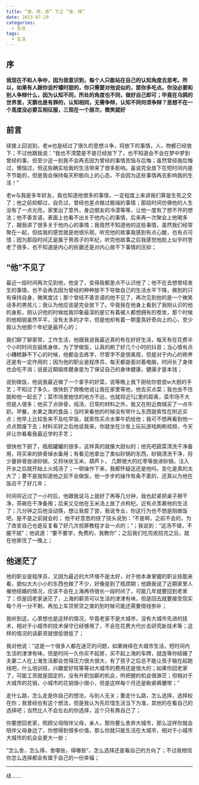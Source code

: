 ```yaml
---
title: “舍，得，放” 下之 “舍，得” 
date: 2023-07-29
categories:
  - 生活
tags:
  - 生活
---
```



## 序

**我现在不和人争吵，因为我意识到，每个人只能站在自己的认知角度去思考。所以，如果有人跟你说柠檬时甜的，你只需要对他说似的，那你多吃点。你没必要和别人争辩什么，因为认知不同，所处的角度也不同，做好自己即可；毕竟在乌鸦的世界里，天鹅也是有罪的，认知相同，无需争辩，认知不同何须争辩？思想不在一个高度没必要互相征服，三观在一个层次，微笑就好**

## 前言

续接上回说到，老w也是经过了很久的思想斗争，将放下的事情，人，物都已经放下；不过他跟我说：“我也不清楚是不是已经放下了，也不知道会不会在梦中梦到曾经的事，但至少这一刻我不会再去因为曾经的事情苦恼与后悔；虽然曾经我后悔过，懊恼过，但这些确实给我的生活带来了很多影响。虽说完全放下在短时间内是不节能的，但是我会保持每天积极向上的心态，不会因为这些事情再去影响我的生活！”

老w与我是多年好友，我也知道他很多的事情，一定程度上来讲我们算是生死之交了；他之前抑郁过，自负过，曾经也差点做过极端的事情；那段时间仿佛他的人生没有了一点光亮，家里出了意外，身边朋友的冷漠等等，让他一度有了想不开的想法；他不善言语，表面上也看不出关于他内心的事情，后来再一次聚会上他喝多了，跟我讲了很多关于他内心的事情；我竟然不知道他的这些事情，虽然我们经常聚在一起，但给我的感觉就是他很乐观，听完他的故事我感到有点心酸，也有点可惜；因为那段时间正是属于男孩子的年纪，听完他故事之后我感觉他脸上似乎时苍老了很多，也不知道是内心的折磨还是对内心放不下事情的压抑；

## “他”不见了

最近一段时间再次见到他，他变了，变得我都差点不认识他了；他不在去想曾经发生的事情，也不会再去因为曾经的种种放不下导致自己的生活水平下降，做到的只有保持自身，微笑度过；那个曾经不善言语的他不见了，再次见到他的是一个微笑话多的男孩儿；我认为他应该是完全放下了。毕竟我在他身上看到了我刚认识的他的身影，刚认识他的时候给我印象最深的是它有着被人都想拥有的卷发，那个时候的他相貌虽然平平，没有太多的才华，但是他却有着一颗童真好奇向上的心，至少我认为他那个年纪是最开心的；

我们聊了聊家常，工作生活，他跟我说我最近真的有在好好生活，每天有在花费半个小时时间去锻炼身体，为了学做饭，认真的刷了好几个小时的抖音；当心情有点小糟糕静不下心的时候，他都会去练字，尽管字不是很美观，但是对于内心的修养还是有一定作用的；因为他的职业是程序员，每天都是面对着电脑，时间长了身体也会吃不消；说是近期锻炼健身是为了保证自己的身体健康，健康才是本钱；

说到做饭，他说我最近做了一个拿手的好菜，说等晚上我下厨给你尝尝w大厨的手艺；不知过了多久，很快到了傍晚他说让我在家里等他，他去买点菜；我也坐不住就和他一起去了；菜市场里她住的地方不远，也就将近1公里的距离，菜市场不大但是人很多；他买了点排骨，炖汤，日常的材料之外，我又在附近商城买了一点牛奶，早餐，水果之类的食品；当时来看他的时候没有带什么东西就索性在附近买点；他早上比较急来不及吃早饭，就索性买点水果牛奶给他；我可不想再看到他一点点颓废下去；材料买好之后他说我来，你就坐在沙发上玩玩游戏刷刷视频，今天非让你看看我最近学的手艺；

很快他下厨了，瓶瓶罐罐的很多，这样真的就像大厨似的；他先吧蔬菜清洗干净备用，将买来的排骨焯水备用；有看见他拿出了类似砂锅的东西，砂锅清洗干净，将少量排骨放进砂锅，又将块状玉米，葫芦卜， 几颗很大的红枣等放进砂锅，注入开水之后就开始上火炖汤了；一顿操作下来，我都怀疑这还是他吗，变化是真的太大了；要不是我知道他之前不会做饭，他一步步的操作有条不紊的，还真以为他在饭店干了好几年；

时间将近过了一小时后，他跟我说马上就好了再等几分钟，我也赶紧把桌子擦干净，茶碗在干净备用；后来又见他在玉米汤上放了点枸杞，近有点羡慕他的生活了；几分钟之后他没动筷，想让我尝了尝，我说专业，你这行为也不想是刚做饭吧，是不是之前就会的； 他不好意思的挠了挠头说到：“不是啊，之前不会的，为了改变自己也是反复看了好几次视屏教程才会一点的；”；我说到：“这汤不错，不腥不腻”；他说道：“要不要学，免费的，我教你”；之后我们吃完收拾完之后，就在他家住了一晚上；

## 他迷茫了

他的职业是程序员，又因为最近的大环境不是太好，对于他本身掌握的职业技能来看，貌似大大小小的东西也做了不少，好像是到了瓶颈期；他跟我说了近期家里人催他结婚的情况，应该不会在上海再待很长一段时间了，可能几年就要回到老家了；但是回老家迷茫了，上海的薪资可以生活的津津有味，但是回去就要接受现实每个月一分不剩，再加上车贷房贷之类的到时候可能还需要借钱弥补；

我听到这，心里想也是这样的情况，毕竟老家不是大城市，没有大城市先进的技术，相对于小城市的技术保守已经够用了，不会在花费大代价去研究新技术等；这样的情况的话薪资就很低很低了；

我对他说：“这是一个很多人都在迷茫的问题，如果继续在大城市生活，短时间内生活的津津有味，但是时间一久你买不起房，买不起上海的车牌，就连等你结婚了夫妻二人在上海生活都会觉得压力很大很大，有了孩子之后总不能让孩子输在起跑线吧，什么培训班，兴趣爱好班等等对大城市的费用还是很大的；如果你回老家了，可能工资就是固定的，没有升职加薪的机会，所把握的机会很渺茫；但相对于大城市的花销，小城市的花销很小很小，但是这样每个月还是勒紧裤腰带；”

走什么路，怎么走是你自己的想法，与别人无关；要走什么路，怎么选择，选择权在你；我曾经也有这个想法，但是我认为先珍惜生活当下为准，其他的在看自己的选择吧；当然比人不会左右的你选择，这个只有靠自己了；

你要想回老家，照顾父母陪伴父母，亲人，那你要么舍弃大城市，那么这样你就会陪伴父母身边了，你想得到很多价值，那么你就只能生活在大城市，相对于小城市大城市的机会会更大一些；

“怎么舍，怎么得，舍哪些，得哪些”，怎么选择还是看自己的方向了；不过我相信你怎么选择都会有属于自己的一份幸福；

---

续.......
